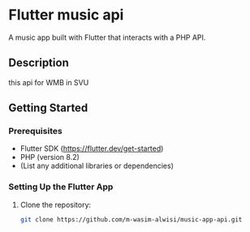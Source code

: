# Flutter music api

A music app built with Flutter that interacts with a PHP API.

## Description

this api for WMB in SVU

## Getting Started

### Prerequisites

- Flutter SDK (https://flutter.dev/get-started)
- PHP (version 8.2)
- (List any additional libraries or dependencies)

### Setting Up the Flutter App

1. Clone the repository:
   ```Bash
   git clone https://github.com/m-wasim-alwisi/music-app-api.git
   ```
